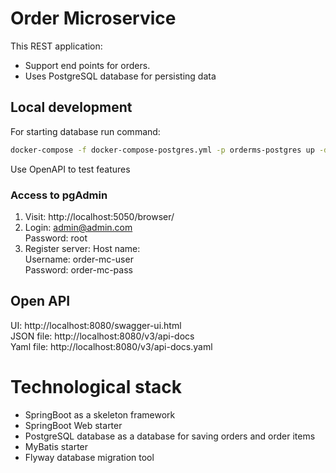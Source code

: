 # Order Microservice
This REST application:
* Support end points for orders.
* Uses PostgreSQL database for persisting data

## Local development
For starting database run command:
```bash
docker-compose -f docker-compose-postgres.yml -p orderms-postgres up -d
```
Use OpenAPI to test features

### Access to pgAdmin
1. Visit: http://localhost:5050/browser/
2. Login: admin@admin.com  
   Password: root
3. Register server:
   Host name: <Docker IP>  
   Username: order-mc-user  
   Password: order-mc-pass  

## Open API
UI: http://localhost:8080/swagger-ui.html  
JSON file: http://localhost:8080/v3/api-docs  
Yaml file: http://localhost:8080/v3/api-docs.yaml

# Technological stack
- SpringBoot as a skeleton framework
- SpringBoot Web starter
- PostgreSQL database as a database for saving orders and order items
- MyBatis starter
- Flyway database migration tool
